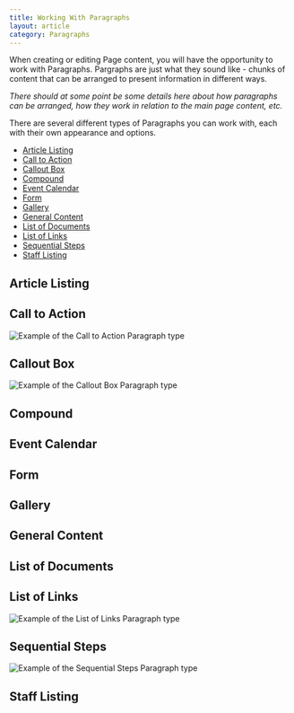 ```yaml
---
title: Working With Paragraphs
layout: article
category: Paragraphs
---
```


When creating or editing Page content, you will have the opportunity to work with Paragraphs. Pargraphs are just what they sound like - chunks of content that can be arranged to present information in different ways. 

*There should at some point be some details here about how paragraphs can be arranged, how they work in relation to the main page content, etc.*

There are several different types of Paragraphs you can work with, each with their own appearance and options. 

* [Article Listing](#article-listing)
* [Call to Action](#call-to-action)
* [Callout Box](#callout-box)
* [Compound](#compound)
* [Event Calendar](#event-calendar)
* [Form](#form)
* [Gallery](#gallery)
* [General Content](#general-content)
* [List of Documents](#list-of-documents)
* [List of Links](#list-of-links)
* [Sequential Steps](#sequential-steps)
* [Staff Listing](#staff-listing)

## Article Listing

## Call to Action
![Example of the Call to Action Paragraph type](paragraphs--call-to-action.png)

## Callout Box
![Example of the Callout Box Paragraph type](paragraphs--callout-box.png)

## Compound

## Event Calendar

## Form

## Gallery

## General Content

## List of Documents

## List of Links
![Example of the List of Links Paragraph type](paragraphs--list-of-links.png)

## Sequential Steps
![Example of the Sequential Steps Paragraph type](paragraphs--sequential-steps.png)

## Staff Listing